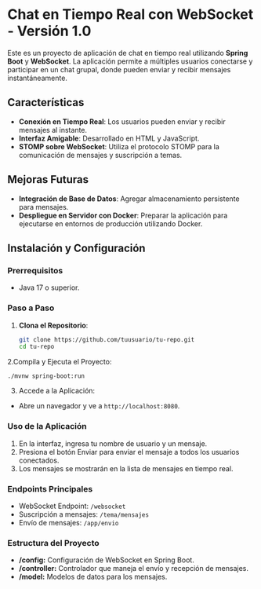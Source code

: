 # Chat en Tiempo Real con WebSocket - Versión 1.0

Este es un proyecto de aplicación de chat en tiempo real utilizando **Spring Boot** y **WebSocket**. La aplicación permite a múltiples usuarios conectarse y participar en un chat grupal, donde pueden enviar y recibir mensajes instantáneamente.

## Características

- **Conexión en Tiempo Real**: Los usuarios pueden enviar y recibir mensajes al instante.
- **Interfaz Amigable**: Desarrollado en HTML y JavaScript.
- **STOMP sobre WebSocket**: Utiliza el protocolo STOMP para la comunicación de mensajes y suscripción a temas.

## Mejoras Futuras

- **Integración de Base de Datos**: Agregar almacenamiento persistente para mensajes.
- **Despliegue en Servidor con Docker**: Preparar la aplicación para ejecutarse en entornos de producción utilizando Docker.

## Instalación y Configuración

### Prerrequisitos
- Java 17 o superior.

### Paso a Paso

1. **Clona el Repositorio**:
   ```bash
   git clone https://github.com/tuusuario/tu-repo.git
   cd tu-repo
   ```
2.Compila y Ejecuta el Proyecto:
  ```
  ./mvnw spring-boot:run
  ```
3. Accede a la Aplicación:
- Abre un navegador y ve a `http://localhost:8080`.

### Uso de la Aplicación
1. En la interfaz, ingresa tu nombre de usuario y un mensaje.
2. Presiona el botón Enviar para enviar el mensaje a todos los usuarios conectados.
3. Los mensajes se mostrarán en la lista de mensajes en tiempo real.

### Endpoints Principales
- WebSocket Endpoint: `/websocket`
- Suscripción a mensajes: `/tema/mensajes`
- Envío de mensajes: `/app/envio`

### Estructura del Proyecto
- **/config:** Configuración de WebSocket en Spring Boot.
- **/controller:** Controlador que maneja el envío y recepción de mensajes.
- **/model:** Modelos de datos para los mensajes.
